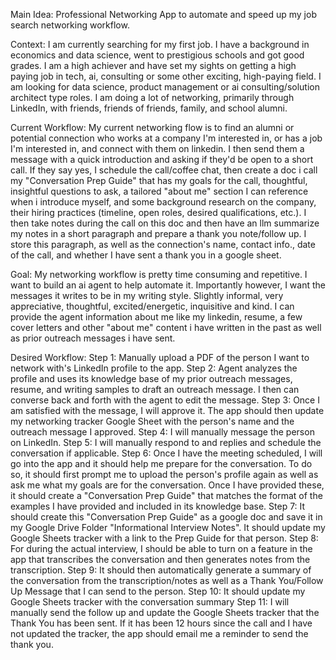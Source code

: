 Main Idea: Professional Networking App to automate and speed up my job search networking workflow.

Context: I am currently searching for my first job. I have a background in economics and data science, went to prestigious schools and got good grades. I am a high achiever and have set my sights on getting a high paying job in tech, ai, consulting or some other exciting, high-paying field. I am looking for data science, product management or ai consulting/solution architect type roles. I am doing a lot of networking, primarily through LinkedIn, with friends, friends of friends, family, and school alumni. 

Current Workflow: My current networking flow is to find an alumni or potential connection who works at a company I'm interested in, or has a job I'm interested in, and connect with them on linkedin. I then send them a message with a quick introduction and asking if they'd be open to a short call. If they say yes, I schedule the call/coffee chat, then create a doc i call my "Conversation Prep Guide" that has my goals for the call, thoughtful, insightful questions to ask, a tailored "about me" section I can reference when i introduce myself, and some background research on the company, their hiring practices (timeline, open roles, desired qualifications, etc.). I then take notes during the call on this doc and then have an llm summarize my notes in a short paragraph and prepare a thank you note/follow up. I store this paragraph, as well as the connection's name, contact info., date of the call, and whether I have sent a thank you in a google sheet.

Goal: My networking workflow is pretty time consuming and repetitive. I want to build an ai agent to help automate it. Importantly however, I want the messages it writes to be in my writing style. Slightly informal, very appreciative, thoughtful, excited/energetic, inquisitive and kind. I can provide the agent information about me like my linkedin, resume, a few cover letters and other "about me" content i have written in the past as well as prior outreach messages i have sent. 

Desired Workflow: 
Step 1: Manually upload a PDF of the person I want to network with's LinkedIn profile to the app. 
Step 2: Agent analyzes the profile and uses its knowledge base of my prior outreach messages, resume, and writing samples to draft an outreach message. I then can converse back and forth with the agent to edit the message.
Step 3: Once I am satisfied with the message, I will approve it. The app should then update my networking tracker Google Sheet with the person's name and the outreach message I approved.
Step 4: I will manually message the person on LinkedIn.
Step 5: I will manually respond to and replies and schedule the conversation if applicable.
Step 6: Once I have the meeting scheduled, I will go into the app and it should help me prepare for the conversation. To do so, it should first prompt me to upload the person's profile again as well as ask me what my goals are for the conversation. Once I have provided these, it should create a "Conversation Prep Guide" that matches the format of the examples I have provided and included in its knowledge base.
Step 7: It should create this "Conversation Prep Guide" as a google doc and save it in my Google Drive Folder "Informational Interview Notes". It should update my Google Sheets tracker with a link to the Prep Guide for that person.
Step 8: For during the actual interview, I should be able to turn on a feature in the app that transcribes the conversation and then generates notes from the transcription.
Step 9: It should then automatically generate a summary of the conversation from the transcription/notes as well as a Thank You/Follow Up Message that I can send to the person.
Step 10: It should update my Google Sheets tracker with the conversation summary
Step 11: I will manually send the follow up and update the Google Sheets tracker that the Thank You has been sent. If it has been 12 hours since the call and I have not updated the tracker, the app should email me a reminder to send the thank you.
